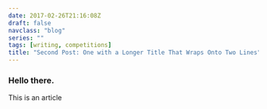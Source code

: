 ```yaml
---
date: 2017-02-26T21:16:08Z
draft: false
navclass: "blog"
series: ""
tags: [writing, competitions]
title: "Second Post: One with a Longer Title That Wraps Onto Two Lines"
---
```


### Hello there.

This is an article
